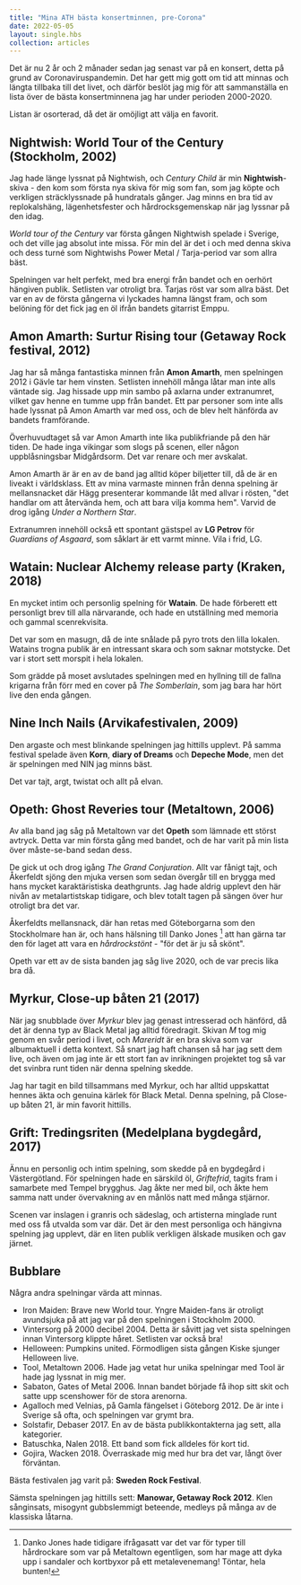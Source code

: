 ```yaml
---
title: "Mina ATH bästa konsertminnen, pre-Corona"
date: 2022-05-05
layout: single.hbs
collection: articles
---
```


Det är nu 2 år och 2 månader sedan jag senast var på en konsert, detta på grund av
Coronaviruspandemin. Det har gett mig gott om tid att minnas och längta tillbaka
till det livet, och därför beslöt jag mig för att sammanställa en lista över de bästa
konsertminnena jag har under perioden 2000-2020.

Listan är osorterad, då det är omöjligt att välja en favorit.

## Nightwish: World Tour of the Century (Stockholm, 2002)

Jag hade länge lyssnat på Nightwish, och _Century Child_ är min **Nightwish**-skiva - den kom som första nya skiva för mig som fan, som jag köpte och verkligen sträcklyssnade på hundratals gånger. Jag minns en bra tid av replokalshäng, lägenhetsfester och hårdrocksgemenskap när jag lyssnar på den idag.

_World tour of the Century_ var första gången Nightwish spelade i Sverige, och det ville jag absolut inte missa. För min del är det i och med denna skiva och dess turné som Nightwishs Power Metal / Tarja-period var som allra bäst.

Spelningen var helt perfekt, med bra energi från bandet och en oerhört hängiven publik. Setlisten var otroligt bra. Tarjas röst var som allra bäst. Det var en av de första gångerna vi lyckades hamna längst fram, och som belöning för det fick jag en öl ifrån bandets gitarrist Emppu.

## Amon Amarth: Surtur Rising tour (Getaway Rock festival, 2012)

Jag har så många fantastiska minnen från **Amon Amarth**, men spelningen 2012 i Gävle tar hem vinsten. Setlisten innehöll många låtar man inte alls väntade sig. Jag hissade upp min sambo på axlarna under extranumret, vilket gav henne en tumme upp från bandet. Ett par personer som inte alls hade lyssnat på Amon Amarth var med oss, och de blev helt hänförda av bandets framförande.

Överhuvudtaget så var Amon Amarth inte lika publikfriande på den här tiden. De hade inga vikingar som slogs på scenen, eller någon uppblåsningsbar Midgårdsorm. Det var renare och mer avskalat.

Amon Amarth är är en av de band jag alltid köper biljetter till, då de är en liveakt i världsklass. Ett av mina varmaste minnen från denna spelning är mellansnacket där Hägg presenterar kommande låt med allvar i rösten, "det handlar om att återvända hem, och att bara vilja komma hem". Varvid de drog igång _Under a Northern Star_.

Extranumren innehöll också ett spontant gästspel av **LG Petrov** för _Guardians of Asgaard_, som såklart är ett varmt minne. Vila i frid, LG.

## Watain: Nuclear Alchemy release party (Kraken, 2018)

En mycket intim och personlig spelning för **Watain**. De hade förberett ett personligt brev till alla närvarande, och hade en utställning med memoria och gammal scenrekvisita.

Det var som en masugn, då de inte snålade på pyro trots den lilla lokalen. Watains trogna publik är en intressant skara och som saknar motstycke. Det var i stort sett morspit i hela lokalen.

Som grädde på moset avslutades spelningen med en hyllning till de fallna krigarna från förr med en cover på _The Somberlain_, som jag bara har hört live den enda gången.

## Nine Inch Nails (Arvikafestivalen, 2009)

Den argaste och mest blinkande spelningen jag hittills upplevt. På samma festival spelade även **Korn**, **diary of Dreams** och **Depeche Mode**, men det är spelningen med NIN jag minns bäst.

Det var tajt, argt, twistat och allt på elvan.

## Opeth: Ghost Reveries tour (Metaltown, 2006)

Av alla band jag såg på Metaltown var det **Opeth** som lämnade ett störst avtryck. Detta var min första gång med bandet, och de har varit på min lista över måste-se-band sedan dess.

De gick ut och drog igång _The Grand Conjuration_. Allt var fånigt tajt, och Åkerfeldt sjöng den mjuka versen som sedan övergår till en brygga med hans mycket karaktäristiska deathgrunts. Jag hade aldrig upplevt den här nivån av metalartistskap tidigare, och blev totalt tagen på sängen över hur otroligt bra det var.

Åkerfeldts mellansnack, där han retas med Göteborgarna som den Stockholmare han är, och hans hälsning till Danko Jones [^1] att han gärna tar den för laget att vara en _hårdrockstönt_ - "för det är ju så skönt".

Opeth var ett av de sista banden jag såg live 2020, och de var precis lika bra då.

## Myrkur, Close-up båten 21 (2017)

När jag snubblade över _Myrkur_ blev jag genast intresserad och hänförd, då det är denna typ av Black Metal jag alltid föredragit. Skivan _M_ tog mig genom en svår period i livet, och _Mareridt_ är en bra skiva som var albumaktuell i detta kontext. Så snart jag haft chansen så har jag sett dem live, och även om jag inte är ett stort fan av inrikningen projektet tog så var det svinbra runt tiden när denna spelning skedde.

Jag har tagit en bild tillsammans med Myrkur, och har alltid uppskattat hennes äkta och genuina kärlek för Black Metal. Denna spelning, på Close-up båten 21, är min favorit hittills.

## Grift: Tredingsriten (Medelplana bygdegård, 2017)

Ännu en personlig och intim spelning, som skedde på en bygdegård i Västergötland. För spelningen hade en särskild öl, _Griftefrid_, tagits fram i samarbete med Tempel brygghus. Jag åkte ner med bil, och åkte hem samma natt under övervakning av en månlös natt med många stjärnor.

Scenen var inslagen i granris och sädeslag, och artisterna minglade runt med oss få utvalda som var där. Det är den mest personliga och hängivna spelning jag upplevt, där en liten publik verkligen älskade musiken och gav järnet.

## Bubblare

Några andra spelningar värda att minnas.

- Iron Maiden: Brave new World tour. Yngre Maiden-fans är otroligt avundsjuka på att jag var på den spelningen i Stockholm 2000.
- Vintersorg på 2000 decibel 2004. Detta är såvitt jag vet sista spelningen innan Vintersorg klippte håret. Setlisten var också bra!
- Helloween: Pumpkins united. Förmodligen sista gången Kiske sjunger Helloween live.
- Tool, Metaltown 2006. Hade jag vetat hur unika spelningar med Tool är hade jag lyssnat in mig mer.
- Sabaton, Gates of Metal 2006. Innan bandet började få ihop sitt skit och satte upp scenshower för de stora arenorna.
- Agalloch med Velnias, på Gamla fängelset i Göteborg 2012. De är inte i Sverige så ofta, och spelningen var grymt bra.
- Solstafir, Debaser 2017. En av de bästa publikkontakterna jag sett, alla kategorier.
- Batuschka, Nalen 2018. Ett band som fick alldeles för kort tid.
- Gojira, Wacken 2018. Överraskade mig med hur bra det var, långt över förväntan.

Bästa festivalen jag varit på: **Sweden Rock Festival**.

Sämsta spelningen jag hittills sett: **Manowar, Getaway Rock 2012**. Klen sånginsats, misogynt gubbslemmigt beteende, medleys på många av de klassiska låtarna.

[^1]: Danko Jones hade tidigare ifrågasatt var det var för typer till hårdrockare som var på Metaltown egentligen, som har mage att dyka upp i sandaler och kortbyxor på ett metalevenemang! Töntar, hela bunten!
